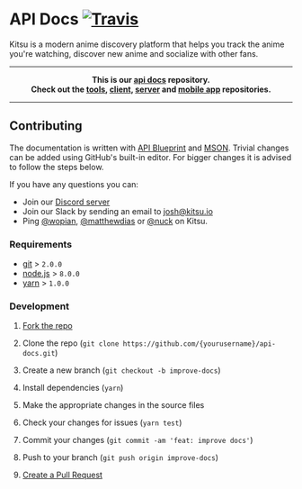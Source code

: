 # API Docs [![Travis]][2]

Kitsu is a modern anime discovery platform that helps you track the anime you're watching, discover new anime and socialize with other fans.

---
**<p align="center">This is our [api docs] repository.<br />Check out the [tools], [client], [server] and [mobile app] repositories.</p>**

[tools]:https://github.com/hummingbird-me/hummingbird
[client]:https://github.com/hummingbird-me/hummingbird-client
[server]:https://github.com/hummingbird-me/hummingbird-server
[mobile app]:https://github.com/hummingbird-me/kitsu-mobile
[api docs]:https://kitsu.docs.apiary.io

---

## Contributing

The documentation is written with [API Blueprint][3] and [MSON][4]. Trivial changes can be added using GitHub's built-in editor. For bigger changes it is advised to follow the steps below.

If you have any questions you can:
- Join our [Discord server][7]
- Join our Slack by sending an email to josh@kitsu.io
- Ping [@wopian], [@matthewdias] or [@nuck] on Kitsu.

### Requirements

- [git](https://git-scm.com) > `2.0.0`
- [node.js](https://nodejs.org) > `8.0.0`
- [yarn](https://yarnpkg.com) > `1.0.0`

### Development

1. [Fork the repo][5]

2. Clone the repo (`git clone https://github.com/{yourusername}/api-docs.git`)

3. Create a new branch (`git checkout -b improve-docs`)

4. Install dependencies (`yarn`)

5. Make the appropriate changes in the source files

6. Check your changes for issues (`yarn test`)

7. Commit your changes (`git commit -am 'feat: improve docs'`)

8. Push to your branch (`git push origin improve-docs`)

9. [Create a Pull Request][6]

[0]:https://github.com/hummingbird-me/hummingbird-server
[1]:https://github.com/hummingbird-me/hummingbird-client
[2]:https://travis-ci.org/hummingbird-me/api-docs
[3]:https://apiblueprint.org
[4]:https://github.com/apiaryio/mson
[5]:https://help.github.com/articles/fork-a-repo/#fork-an-example-repository
[6]:https://help.github.com/articles/creating-a-pull-request/#creating-the-pull-request
[7]:https://invite.gg/kitsu

[travis]:https://flat.badgen.net/travis/hummingbird-me/api-docs/source?label=blueprint
[@wopian]:https://kitsu.io/users/wopian
[@matthewdias]:https://kitsu.io/users/matthewdias
[@nuck]:https://kitsu.io/users/nuck
